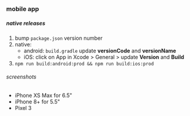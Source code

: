### mobile app

##### native releases

1. bump `package.json` version number
2. native:
   - android: `build.gradle` update **versionCode** and **versionName**
   - iOS: click on App in Xcode > General > update **Version** and **Build**
3. `npm run build:android:prod && npm run build:ios:prod`

###### screenshots

- iPhone XS Max for 6.5"
- iPhone 8+ for 5.5"
- Pixel 3
